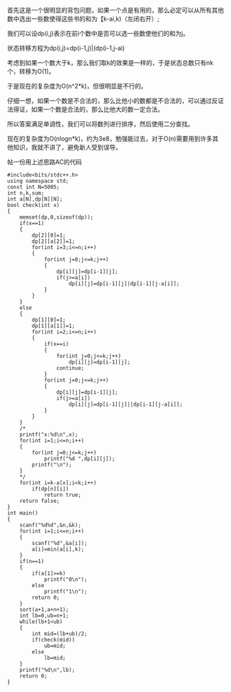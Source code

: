 首先这是一个很明显的背包问题，如果一个点是有用的，那么必定可以从所有其他数中选出一些数使得这些书的和为【k-ai,k)（左闭右开）;

我们可以设dp(i,j)表示在前i个数中是否可以选一些数使他们的和为j。

状态转移方程为dp(i,j)=dp(i-1,j)|(dp(i-1,j-ai)

考虑到如果一个数大于k，那么我们取k的效果是一样的，于是状态总数只有nk个，转移为O(1)。

于是现在的复杂度为O(n^2*k)，但很明显是不行的。

仔细一想，如果一个数是不合法的，那么比他小的数都是不合法的，可以通过反证法得证，如果一个数是合法的，那么比他大的数一定合法。

所以答案满足单调性，我们可以将数列进行排序，然后使用二分查找。

现在的复杂度为O(nlogn*k)，约为3e8，勉强能过去，对于O(n)需要用到许多其他知识，我就不讲了，避免新人受到误导。

帖一份用上述思路AC的代码

```
#include<bits/stdc++.h>
using namespace std;
const int N=5005;
int n,k,sum;
int a[N],dp[N][N];
bool check(int x)
{
	memset(dp,0,sizeof(dp));
	if(x==1)
	{
		dp[2][0]=1;
		dp[2][a[2]]=1;
		for(int i=3;i<=n;i++)
		{
			for(int j=0;j<=k;j++)
			{
				dp[i][j]=dp[i-1][j];
				if(j>=a[i])
					dp[i][j]=dp[i-1][j]|dp[i-1][j-a[i]];	
			}
		}
	}
	else
	{
		dp[1][0]=1;
		dp[1][a[1]]=1;
		for(int i=2;i<=n;i++)
		{
			if(x==i)
			{
				for(int j=0;j<=k;j++)
					dp[i][j]=dp[i-1][j];
				continue;
			}
			for(int j=0;j<=k;j++)
			{
				dp[i][j]=dp[i-1][j];
				if(j>=a[i])
					dp[i][j]=dp[i-1][j]||dp[i-1][j-a[i]];	
			}
		}
	}
	/*
	printf("x:%d\n",x);
	for(int i=1;i<=n;i++)
	{
		for(int j=0;j<=k;j++)	
			printf("%d ",dp[i][j]);
		printf("\n");
	}
	*/
	for(int i=k-a[x];i<k;i++)
		if(dp[n][i])
			return true;
	return false;
}
int main()
{
	scanf("%d%d",&n,&k);
	for(int i=1;i<=n;i++)
	{
		scanf("%d",&a[i]);	
		a[i]=min(a[i],k);
	}
	if(n==1)
	{
		if(a[1]>=k)
			printf("0\n");
		else
			printf("1\n");
		return 0;
	}
	sort(a+1,a+n+1);
	int lb=0,ub=n+1;
	while(lb+1<ub)
	{
		int mid=(lb+ub)/2;
		if(check(mid))	
			ub=mid;
		else 
			lb=mid;
	}
	printf("%d\n",lb);
	return 0;
}

```